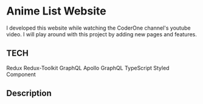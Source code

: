 # Anime List Website
I developed this website while watching the CoderOne channel's youtube video. I will play around with this project by adding new pages and features.

## TECH
Redux
Redux-Toolkit
GraphQL
Apollo GraphQL
TypeScript
Styled Component

## Description

